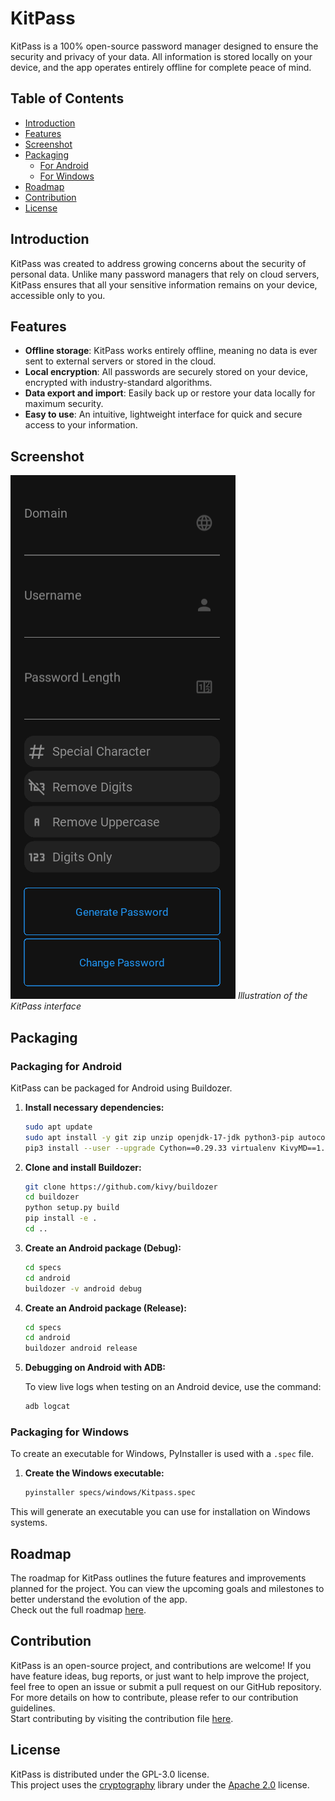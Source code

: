 # KitPass

KitPass is a 100% open-source password manager designed to ensure the security and privacy of your data. All information is stored locally on your device, and the app operates entirely offline for complete peace of mind.

## Table of Contents

- [Introduction](#introduction)
- [Features](#features)
- [Screenshot](#screenshot)
- [Packaging](#packaging)
  - [For Android](#packaging-for-android)
  - [For Windows](#packaging-for-windows)
- [Roadmap](#roadmap)
- [Contribution](#contribution)
- [License](#license)

## Introduction

KitPass was created to address growing concerns about the security of personal data. Unlike many password managers that rely on cloud servers, KitPass ensures that all your sensitive information remains on your device, accessible only to you.

## Features

- **Offline storage**: KitPass works entirely offline, meaning no data is ever sent to external servers or stored in the cloud.
- **Local encryption**: All passwords are securely stored on your device, encrypted with industry-standard algorithms.
- **Data export and import**: Easily back up or restore your data locally for maximum security.
- **Easy to use**: An intuitive, lightweight interface for quick and secure access to your information.

## Screenshot

![KitPass Screenshot](assets/images/screenshot.png)
*Illustration of the KitPass interface*

## Packaging

### Packaging for Android

KitPass can be packaged for Android using Buildozer.

1. **Install necessary dependencies:**

    ```bash
    sudo apt update
    sudo apt install -y git zip unzip openjdk-17-jdk python3-pip autoconf libtool pkg-config zlib1g-dev libncurses5-dev libncursesw5-dev libtinfo5 cmake libffi-dev libssl-dev
    pip3 install --user --upgrade Cython==0.29.33 virtualenv KivyMD==1.1.1
    ```

2. **Clone and install Buildozer:**

    ```bash
    git clone https://github.com/kivy/buildozer
    cd buildozer
    python setup.py build
    pip install -e .
    cd ..
    ```

3. **Create an Android package (Debug):**

    ```bash
    cd specs
    cd android
    buildozer -v android debug
    ```

4. **Create an Android package (Release):**

    ```bash
    cd specs
    cd android
    buildozer android release
    ```

5. **Debugging on Android with ADB:**

   To view live logs when testing on an Android device, use the command:

    ```bash
    adb logcat
    ```

### Packaging for Windows

To create an executable for Windows, PyInstaller is used with a `.spec` file.

1. **Create the Windows executable:**

    ```bash
    pyinstaller specs/windows/Kitpass.spec
    ```

This will generate an executable you can use for installation on Windows systems.

## Roadmap

The roadmap for KitPass outlines the future features and improvements planned for the project. You can view the upcoming goals and milestones to better understand the evolution of the app.  
Check out the full roadmap [here](ROADMAP.md).

## Contribution

KitPass is an open-source project, and contributions are welcome! If you have feature ideas, bug reports, or just want to help improve the project, feel free to open an issue or submit a pull request on our GitHub repository.  
For more details on how to contribute, please refer to our contribution guidelines.  
Start contributing by visiting the contribution file [here](CONTRIBUTING.md).

## License

KitPass is distributed under the GPL-3.0 license.  
This project uses the [cryptography](https://cryptography.io/) library under the [Apache 2.0](https://github.com/pyca/cryptography/blob/main/LICENSE.APACHE) license.